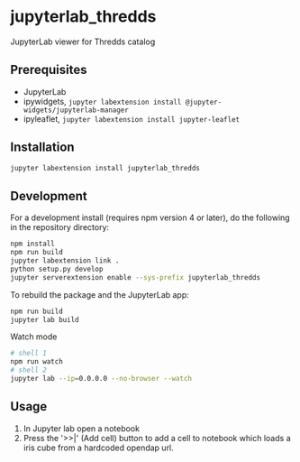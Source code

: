 # jupyterlab_thredds

JupyterLab viewer for Thredds catalog


## Prerequisites

* JupyterLab
* ipywidgets, `jupyter labextension install @jupyter-widgets/jupyterlab-manager`
* ipyleaflet, `jupyter labextension install jupyter-leaflet`

## Installation

```bash
jupyter labextension install jupyterlab_thredds
```

## Development

For a development install (requires npm version 4 or later), do the following in the repository directory:

```bash
npm install
npm run build
jupyter labextension link .
python setup.py develop
jupyter serverextension enable --sys-prefix jupyterlab_thredds
```

To rebuild the package and the JupyterLab app:

```bash
npm run build
jupyter lab build
```

Watch mode
```bash
# shell 1
npm run watch
# shell 2
jupyter lab --ip=0.0.0.0 --no-browser --watch
```

## Usage

1. In Jupyter lab open a notebook
2. Press the '>>|' (Add cell) button to add a cell to notebook which loads a iris cube from a hardcoded opendap url.
